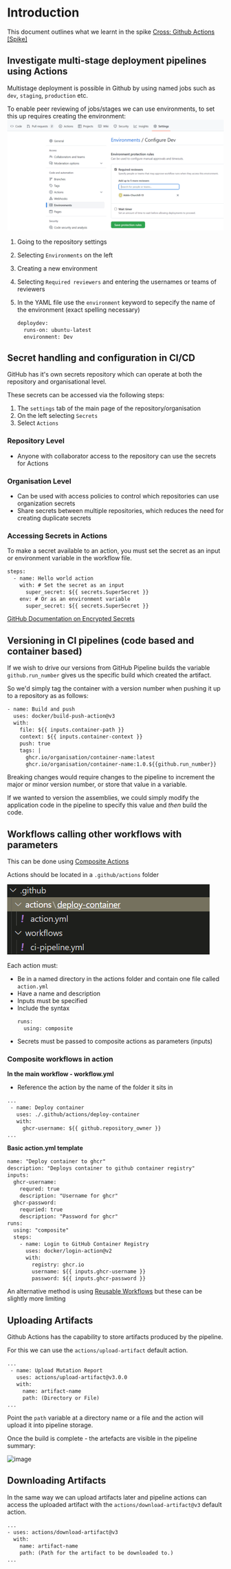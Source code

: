 # Introduction

This document outlines what we learnt in the spike [Cross: Github Actions [Spike]](https://github.com/buerokratt/Cross-functional-requirements/issues/1)

## Investigate multi-stage deployment pipelines using Actions

Multistage deployment is possible in Github by using named jobs such as `dev`, `staging`, `production` etc.

To enable peer reviewing of jobs/stages we can use environments, to set this up requires creating the environment:
![Settings](../images/github_environments.png)
1. Going to the repository settings
2. Selecting `Environments` on the left
3. Creating a new environment
4. Selecting `Required reviewers` and entering the usernames or teams of reviewers

5. In the YAML file use the `environment` keyword to sepecify the name of the environment (exact spelling necessary)
    ```
    deploydev:
      runs-on: ubuntu-latest
      environment: Dev
    ```


## Secret handling and configuration in CI/CD

GitHub has it's own secrets repository which can operate at both the repository and organisational level.

These secrets can be accessed via the following steps:
1. The `settings` tab of the main page of the repository/organisation
2. On the left selecting `Secrets`
3. Select `Actions`

### Repository Level
- Anyone with collaborator access to the repository can use the secrets for Actions


### Organisation Level
- Can be used with access policies to control which repositories can use organization secrets
- Share secrets between multiple repositories, which reduces the need for creating duplicate secrets

### Accessing Secrets in Actions
To make a secret available to an action, you must set the secret as an input or environment variable in the workflow file.

```
steps:
  - name: Hello world action
    with: # Set the secret as an input
      super_secret: ${{ secrets.SuperSecret }}
    env: # Or as an environment variable
      super_secret: ${{ secrets.SuperSecret }}
```

[GitHub Documentation on Encrypted Secrets](https://docs.github.com/en/actions/security-guides/encrypted-secrets)

## Versioning in CI pipelines (code based and container based)

If we wish to drive our versions from GitHub Pipeline builds the variable ```github.run_number``` gives us the specific build which created the artifact.

So we'd simply tag the container with a version number when pushing it up to a repository as as follows:
  
```
- name: Build and push
  uses: docker/build-push-action@v3
  with:
    file: ${{ inputs.container-path }}
    context: ${{ inputs.container-context }}
    push: true
    tags: |
      ghcr.io/organisation/container-name:latest
      ghcr.io/organisation/container-name:1.0.${{github.run_number}} 
```
Breaking changes would require changes to the pipeline to increment the major or minor version number, or store that value in a variable.  

If we wanted to version the assemblies, we could simply modify the application code in the pipeline to specify this value and _then_ build the code.

## Workflows calling other workflows with parameters

This can be done using [Composite Actions](https://github.blog/changelog/2021-08-25-github-actions-reduce-duplication-with-action-composition/)

Actions should be located in a `.github/actions` folder

  ![GitHub Actions](../images/github_actions.png)

Each action must:
- Be in a named directory in the actions folder and contain one file called `action.yml`
- Have a name and description
- Inputs must be specified
- Include the syntax
    ```
    runs: 
      using: composite
    ``` 
- Secrets must be passed to composite actions as parameters (inputs)

### Composite workflows in action
**In the main workflow - workflow.yml**
- Reference the action by the name of the folder it sits in
```
...
 - name: Deploy container
   uses: ./.github/actions/deploy-container
   with:
     ghcr-username: ${{ github.repository_owner }}
...
```
**Basic action.yml template**
```
name: "Deploy container to ghcr"
description: "Deploys container to github container registry"
inputs:
  ghcr-username:
    requred: true
    description: "Username for ghcr"
  ghcr-password:
    requried: true
    description: "Password for ghcr"
runs:
  using: "composite"
  steps:
    - name: Login to GitHub Container Registry
      uses: docker/login-action@v2
      with:
        registry: ghcr.io
        username: ${{ inputs.ghcr-username }}
        password: ${{ inputs.ghcr-password }}
```

An alternative method is using [Reusable Workflows](https://github.blog/2022-02-10-using-reusable-workflows-github-actions/) but these can be slightly more limiting


## Uploading Artifacts

Github Actions has the capability to store artifacts produced by the pipeline. 

For this we can use the ```actions/upload-artifact``` default action.

```
...
 - name: Upload Mutation Report
   uses: actions/upload-artifact@v3.0.0
   with:
     name: artifact-name
     path: (Directory or File)
...
```
Point the ```path``` variable at a directory name or a file and the action will upload it into pipeline storage.

Once the build is complete - the artefacts are visible in the pipeline summary:

![image](https://user-images.githubusercontent.com/4068380/167491972-68fed754-197c-4ac3-a752-9c8114d43b8c.png)

## Downloading Artifacts

In the same way we can upload artifacts later and pipeline actions can access the uploaded artifact with the ```actions/download-artifact@v3``` default action.


```
...
- uses: actions/download-artifact@v3
  with:
    name: artifact-name
    path: (Path for the artifact to be downloaded to.)
...
```

